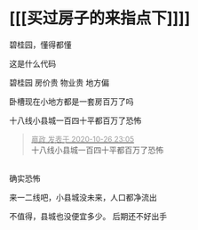 # [[[买过房子的来指点下]]]]


碧桂园，懂得都懂<img src="static/image/smiley/default/lol.gif" smilieid="12" border="0" alt="" />

这是什么代码<br />


碧桂园 房价贵 物业贵 地方偏<img id="aimg_DG5fM" onclick="zoom(this, this.src, 0, 0, 0)" class="zoom" src="https://cdn.jsdelivr.net/gh/hishis/forum-master/public/images/patch.gif" onmouseover="img_onmouseoverfunc(this)" onload="thumbImg(this)" border="0" alt="" />

卧槽现在小地方都是一套房百万了吗

十八线小县城一百四十平都百万了恐怖

<div class="quote"><blockquote><font size="2"><a href="https://www.hostloc.com/forum.php?mod=redirect&amp;goto=findpost&amp;pid=9356662&amp;ptid=758662" target="_blank"><font color="#999999">嬴政 发表于 2020-10-26 23:05</font></a></font><br />
十八线小县城一百四十平都百万了恐怖</blockquote></div><br />
确实恐怖

来一二线吧，小县城没未来，人口都净流出

不值得，县城也没便宜多少。 后期还不好出手
